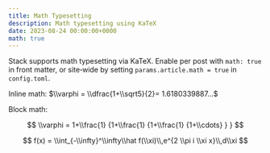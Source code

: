 ```yaml
---
title: Math Typesetting
description: Math typesetting using KaTeX
date: 2023-08-24 00:00:00+0000
math: true
---
```


Stack supports math typesetting via KaTeX. Enable per post with `math: true` in front matter, or site‑wide by setting `params.article.math = true` in `config.toml`.

Inline math: $\\varphi = \\dfrac{1+\\sqrt5}{2}= 1.6180339887…$

Block math:

$$
    \\varphi = 1+\\frac{1} {1+\\frac{1} {1+\\frac{1} {1+\\cdots} } }
$$

$$
    f(x) = \\int_{-\\infty}^\\infty\\hat f(\\xi)\\,e^{2 \\pi i \\xi x}\\,d\\xi
$$


